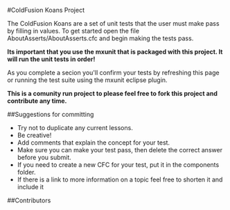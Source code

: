 #ColdFusion Koans Project

The ColdFusion Koans are a set of unit tests that the user must make pass by filling in values. To get started 
open the file AboutAsserts/AboutAsserts.cfc and begin making the tests pass.

**Its important that you use the mxunit that is packaged with this project.   It will run the unit tests in order!**

As you complete a secion you'll confirm your tests by refreshing this page or running the test suite using the mxunit eclipse plugin.

**This is a comunity run project to please feel free to fork this project and contribute any time.**

##Suggestions for committing

* Try not to duplicate any current lessons.
* Be creative!
* Add comments that explain the concept for your test.
* Make sure you can make your test pass, then delete the correct answer before you submit.
* If you need to create a new CFC for your test, put it in the components folder. 
* If there is a link to more information on a topic feel free to shorten it and include it

##Contributors
